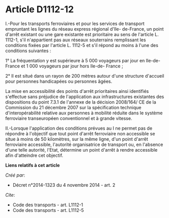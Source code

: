 # Article D1112-12

I.-Pour les transports ferroviaires et pour les services de transport empruntant les lignes du réseau express régional d'Ile-
de-France, un point d'arrêt existant ou une gare existante est prioritaire au sens de l'article L. 1112-1, s'il n'appartient
pas aux réseaux souterrains remplissant les conditions fixées par l'article L. 1112-5 et s'il répond au moins à l'une des
conditions suivantes : 

1° La fréquentation y est supérieure à 5 000 voyageurs par jour en Ile-de-France et 1 000 voyageurs par jour hors Ile-de-
France ; 

2° Il est situé dans un rayon de 200 mètres autour d'une structure d'accueil pour personnes handicapées ou personnes âgées. 

La mise en accessibilité des points d'arrêt prioritaires ainsi identifiés s'effectue sans préjudice de l'application aux
infrastructures existantes des dispositions du point 7.3.1 de l'annexe de la décision 2008/164/ CE de la Commission du 21
décembre 2007 sur la spécification technique d'interopérabilité relative aux personnes à mobilité réduite dans le système
ferroviaire transeuropéen conventionnel et à grande vitesse. 

II.-Lorsque l'application des conditions prévues au I ne permet pas de répondre à l'objectif que tout point d'arrêt
ferroviaire non accessible se situe à moins de 50 kilomètres, sur la même ligne, d'un point d'arrêt ferroviaire accessible,
l'autorité organisatrice de transport ou, en l'absence d'une telle autorité, l'Etat, détermine un point d'arrêt à rendre
accessible afin d'atteindre cet objectif.

**Liens relatifs à cet article**

_Créé par_:

  - Décret n°2014-1323 du 4 novembre 2014 - art. 2

_Cite_:

  - Code des transports - art. L1112-1
  - Code des transports - art. L1112-5
